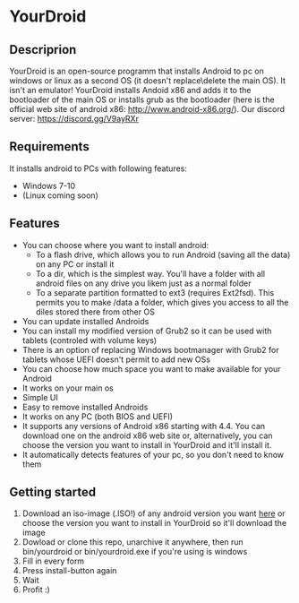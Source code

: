 # YourDroid
## Descriprion
YourDroid is an open-source programm that installs Android to pc on windows or linux as a second OS (it doesn't replace\delete the main OS). It isn't an emulator! YourDroid installs Andoid x86 and adds it to the bootloader of the main OS or installs grub as the bootloader (here is the official web site of android x86: http://www.android-x86.org/).
Our discord server: https://discord.gg/V9ayRXr
## Requirements
It installs android to PCs with following features:
- Windows 7-10 
- (Linux coming soon)
## Features
- You can choose where you want to install android: 
	- To a flash drive, which allows you to run Android (saving all the data) on any PC or install it 
	- To a dir, which is the simplest way. You'll have a folder with all android files on any drive you likem just as a normal folder
	- To a separate partition formatted to ext3 (requires Ext2fsd). This permits you to make /data a folder, which gives you access to all the diles stored there from other OS
- You can update installed Androids 
- You can install my modified version of Grub2 so it can be used with tablets (controled with volume keys) 
- There is an option of replacing Windows bootmanager with Grub2 for tablets whose UEFI doesn't permit to add new OSs
- You can choose how much space you want to make available for your Android
- It works on your main os
- Simple UI
- Easy to remove installed Androids
- It works on any PC (both BIOS and UEFI)
- It supports any versions of Android x86 starting with 4.4. You can download one on the android x86 web site or, alternatively, you can choose the version you want to install in YourDroid and it'll install it.
- It automatically detects features of your pc, so you don't need to know them
## Getting started
1. Download an iso-image (.ISO!) of any android version you want [here](http://www.android-x86.org/download) or choose the version you want to install in YourDroid so it'll download the image
2. Dowload or clone this repo, unarchive it anywhere, then run bin/yourdroid or bin/yourdroid.exe if you're using is windows
5. Fill in every form
6. Press install-button again
7. Wait
8. Profit :) 
